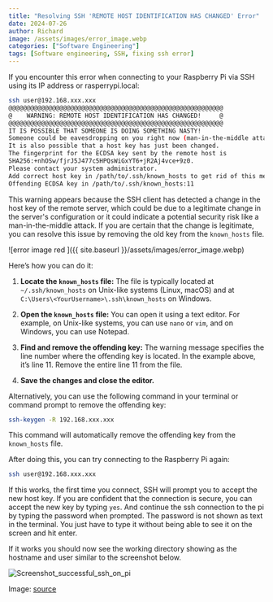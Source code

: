```yaml
---
title: "Resolving SSH 'REMOTE HOST IDENTIFICATION HAS CHANGED' Error"
date: 2024-07-26
author: Richard
image: /assets/images/error_image.webp
categories: ["Software Engineering"]
tags: [Software engineering, SSH, fixing ssh error]
---
```


If you encounter this error when connecting to your Raspberry Pi via SSH using its IP address or rasperrypi.local:

```sh
ssh user@192.168.xxx.xxx
@@@@@@@@@@@@@@@@@@@@@@@@@@@@@@@@@@@@@@@@@@@@@@@@@@@@@@@@@@@
@    WARNING: REMOTE HOST IDENTIFICATION HAS CHANGED!     @
@@@@@@@@@@@@@@@@@@@@@@@@@@@@@@@@@@@@@@@@@@@@@@@@@@@@@@@@@@@
IT IS POSSIBLE THAT SOMEONE IS DOING SOMETHING NASTY!
Someone could be eavesdropping on you right now (man-in-the-middle attack)!
It is also possible that a host key has just been changed.
The fingerprint for the ECDSA key sent by the remote host is
SHA256:+nhOSw/fjrJ5J477c5HPQsWiGxYT6+jR2Aj4vce+9z0.
Please contact your system administrator.
Add correct host key in /path/to/.ssh/known_hosts to get rid of this message.
Offending ECDSA key in /path/to/.ssh/known_hosts:11
```

This warning appears because the SSH client has detected a change in the host key of the remote server, which could be due to a legitimate change in the server's configuration or it could indicate a potential security risk like a man-in-the-middle attack. If you are certain that the change is legitimate, you can resolve this issue by removing the old key from the `known_hosts` file.

![error image red ]({{ site.baseurl }}/assets/images/error_image.webp)

Here’s how you can do it:

1. **Locate the `known_hosts` file:**
   The file is typically located at `~/.ssh/known_hosts` on Unix-like systems (Linux, macOS) and at `C:\Users\<YourUsername>\.ssh\known_hosts` on Windows.

2. **Open the `known_hosts` file:**
   You can open it using a text editor. For example, on Unix-like systems, you can use `nano` or `vim`, and on Windows, you can use Notepad.

3. **Find and remove the offending key:**
   The warning message specifies the line number where the offending key is located. In the example above, it’s line 11. Remove the entire line 11 from the file.

4. **Save the changes and close the editor.**

Alternatively, you can use the following command in your terminal or command prompt to remove the offending key:

```sh
ssh-keygen -R 192.168.xxx.xxx
```

This command will automatically remove the offending key from the `known_hosts` file.

After doing this, you can try connecting to the Raspberry Pi again:

```sh
ssh user@192.168.xxx.xxx
```
If this works, the first time you connect, SSH will prompt you to accept the new host key. If you are confident that the connection is secure, you can accept the new key by typing `yes`. And continue the ssh connection to the pi by typing the password when prompted. The password is not shown as text in the terminal. You just have to type it without being able to see it on the screen and hit enter.

If it works you should now see the working directory showing as the hostname and user similar to the screenshot below.

![Screenshot_successful_ssh_on_pi](https://github.com/user-attachments/assets/2ddcbef2-6527-4d9e-a2e6-6b89522bdfe4)


Image: [source](https://sparwan.com/en/blogs/news/comment-resoudre-lerreur-ssh-warning-remote-host-identification-has-changed)